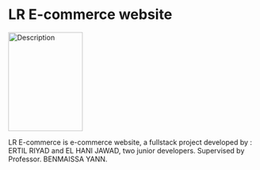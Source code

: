 # LR E-commerce website
<div>
  <img src="https://github.com/user-attachments/assets/97441ff9-9b9d-42c6-a02e-c32a2ddbae54" alt="Description" width="150" height="200"/>
</div>

LR E-commerce is e-commerce website, a fullstack project developed by : ERTIL RIYAD and EL HANI JAWAD, two junior developers.
Supervised by Professor. BENMAISSA YANN.

